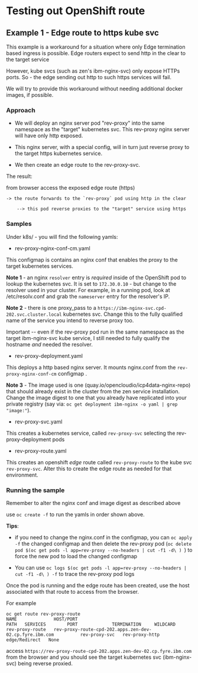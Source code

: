 
# Testing out OpenShift route


## Example 1 - Edge route to https kube svc

This example is a workaround for a situation where only Edge termination based ingress is possible.  Edge routers expect to send http in the clear to the target service 

However, kube svcs (such as zen's ibm-nginx-svc) only expose HTTPs ports.  So - the edge sending out http to such https services will fail.

We will try to provide this workaround without needing additional docker images, if possible. 

### Approach

- We will deploy an nginx server pod "rev-proxy" into the same namespace as the "target" kubernetes svc. This rev-proxy nginx server will have only http exposed.

- This nginx server, with a special config, will in turn just reverse proxy to the target https kubernetes service.

- We then create an edge route to the rev-proxy-svc.

The result:

  from browser access the exposed edge route (https)

    -> the route forwards to the `rev-proxy` pod using http in the clear

        --> this pod reverse proxies to the "target" service using https



### Samples

Under k8s/ - you will find the following yamls:


- rev-proxy-nginx-conf-cm.yaml

This configmap is contains an nginx conf that enables the proxy to the target kubernetes services.

**Note 1** - an nginx `resolver` entry is *required* inside of the OpenShift pod to lookup the kubernetes svc.  It is set to `172.30.0.10` - but change to the resolver used in your cluster. For example, in a running pod, look at /etc/resolv.conf and grab the `nameserver` entry for the resolver's IP.

**Note 2** - there is one proxy_pass to a `https://ibm-nginx-svc.cpd-202.svc.cluster.local` kubernetes svc.  Change this to the fully qualified name of the service you intend to reverse proxy too. 

Important -- even if the rev-proxy pod run in the same namespace as the target ibm-nginx-svc kube service, I still needed to fully qualify the hostname  _and_  needed the resolver.

- rev-proxy-deployment.yaml

This deploys a http based nginx server. It mounts nginx.conf from the `rev-proxy-nginx-conf-cm` configmap .

**Note 3** - The image used is one (quay.io/opencloudio/icp4data-nginx-repo) that should already exist in the cluster from the zen service installation. Change the image digest to one that you already have replicated into your private registry (say via: `oc get deployment ibm-nginx -o yaml | grep "image:"`). 


- rev-proxy-svc.yaml

This creates a kubernetes service, called `rev-proxy-svc` selecting the rev-proxy-deployment pods

- rev-proxy-route.yaml

This creates an openshift _edge_ route called `rev-proxy-route` to the kube svc `rev-proxy-svc`.  Alter this to create the edge route as needed for that environment.


### Running the sample

Remember to alter the nginx conf and image digest as described above

use `oc create -f` to run the yamls in order shown above.  

**Tips**: 

- if you need to change the nginx.conf in the configmap, you can `oc apply -f` the changed configmap and then delete the rev-proxy pod (`oc delete pod $(oc get pods -l app=rev-proxy --no-headers | cut -f1 -d\ ) `) to force the new pod to load the changed configmap

- You can use `oc logs $(oc get pods -l app=rev-proxy --no-headers | cut -f1 -d\ ) -f` to trace the rev-proxy pod logs

Once the pod is running and the edge route has been created, use the host associated with that route to access from the browser. 

For example

```
oc get route rev-proxy-route
NAME              HOST/PORT                                                 PATH   SERVICES        PORT             TERMINATION     WILDCARD
rev-proxy-route   rev-proxy-route-cpd-202.apps.zen-dev-02.cp.fyre.ibm.com          rev-proxy-svc   rev-proxy-http   edge/Redirect   None
```

access `https://rev-proxy-route-cpd-202.apps.zen-dev-02.cp.fyre.ibm.com` from the browser and you should see the target kubernetes svc (ibm-nginx-svc) being reverse proxied.




